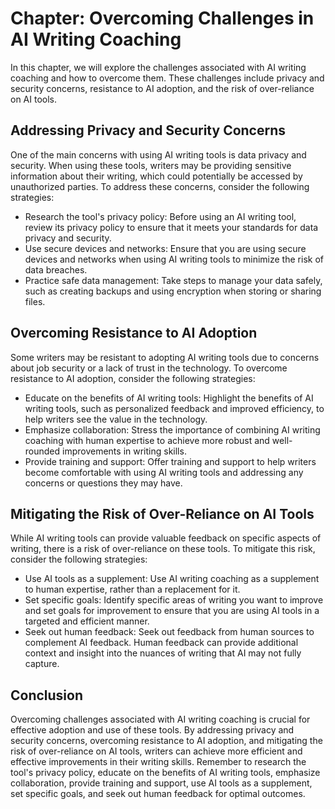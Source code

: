Chapter: Overcoming Challenges in AI Writing Coaching
=====================================================

In this chapter, we will explore the challenges associated with AI writing coaching and how to overcome them. These challenges include privacy and security concerns, resistance to AI adoption, and the risk of over-reliance on AI tools.

Addressing Privacy and Security Concerns
----------------------------------------

One of the main concerns with using AI writing tools is data privacy and security. When using these tools, writers may be providing sensitive information about their writing, which could potentially be accessed by unauthorized parties. To address these concerns, consider the following strategies:

* Research the tool's privacy policy: Before using an AI writing tool, review its privacy policy to ensure that it meets your standards for data privacy and security.
* Use secure devices and networks: Ensure that you are using secure devices and networks when using AI writing tools to minimize the risk of data breaches.
* Practice safe data management: Take steps to manage your data safely, such as creating backups and using encryption when storing or sharing files.

Overcoming Resistance to AI Adoption
------------------------------------

Some writers may be resistant to adopting AI writing tools due to concerns about job security or a lack of trust in the technology. To overcome resistance to AI adoption, consider the following strategies:

* Educate on the benefits of AI writing tools: Highlight the benefits of AI writing tools, such as personalized feedback and improved efficiency, to help writers see the value in the technology.
* Emphasize collaboration: Stress the importance of combining AI writing coaching with human expertise to achieve more robust and well-rounded improvements in writing skills.
* Provide training and support: Offer training and support to help writers become comfortable with using AI writing tools and addressing any concerns or questions they may have.

Mitigating the Risk of Over-Reliance on AI Tools
------------------------------------------------

While AI writing tools can provide valuable feedback on specific aspects of writing, there is a risk of over-reliance on these tools. To mitigate this risk, consider the following strategies:

* Use AI tools as a supplement: Use AI writing coaching as a supplement to human expertise, rather than a replacement for it.
* Set specific goals: Identify specific areas of writing you want to improve and set goals for improvement to ensure that you are using AI tools in a targeted and efficient manner.
* Seek out human feedback: Seek out feedback from human sources to complement AI feedback. Human feedback can provide additional context and insight into the nuances of writing that AI may not fully capture.

Conclusion
----------

Overcoming challenges associated with AI writing coaching is crucial for effective adoption and use of these tools. By addressing privacy and security concerns, overcoming resistance to AI adoption, and mitigating the risk of over-reliance on AI tools, writers can achieve more efficient and effective improvements in their writing skills. Remember to research the tool's privacy policy, educate on the benefits of AI writing tools, emphasize collaboration, provide training and support, use AI tools as a supplement, set specific goals, and seek out human feedback for optimal outcomes.
